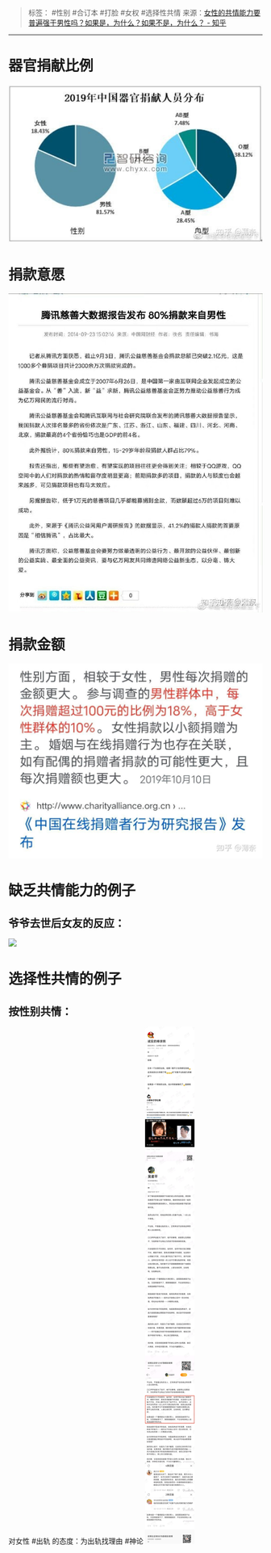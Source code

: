> 标签： #性别 #合订本 #打脸 #女权 #选择性共情 
> 来源：[女性的共情能力要普遍强于男性吗？如果是，为什么？如果不是，为什么？ - 知乎](https://www.zhihu.com/answer/2745458354)
***
# 器官捐献比例
[![1673276943111.jpeg](https://raw.githubusercontent.com/bluntvoice/mypic/main/1673276943111.jpeg)](https://raw.githubusercontent.com/bluntvoice/mypic/main/1673276943111.jpeg)
# 捐款意愿
[![1673276946695.jpeg](https://raw.githubusercontent.com/bluntvoice/mypic/main/1673276946695.jpeg)](https://raw.githubusercontent.com/bluntvoice/mypic/main/1673276946695.jpeg)
# 捐款金额
[![1673276949321.jpeg](https://raw.githubusercontent.com/bluntvoice/mypic/main/1673276949321.jpeg)](https://raw.githubusercontent.com/bluntvoice/mypic/main/1673276949321.jpeg)
# 缺乏共情能力的例子
## 爷爷去世后女友的反应：
![](https://raw.githubusercontent.com/bluntvoice/mypic/main/img-1673370127574e9847972176050beee4689d86ae27b0356656b9ebbfe262056c3e90e79e8e5ef.jpg)
# 选择性共情的例子
## 按性别共情：
对女性 #出轨 的态度：为出轨找理由 #神论
![](https://raw.githubusercontent.com/bluntvoice/mypic/main/img-16726096565144853107995710549.jpg)